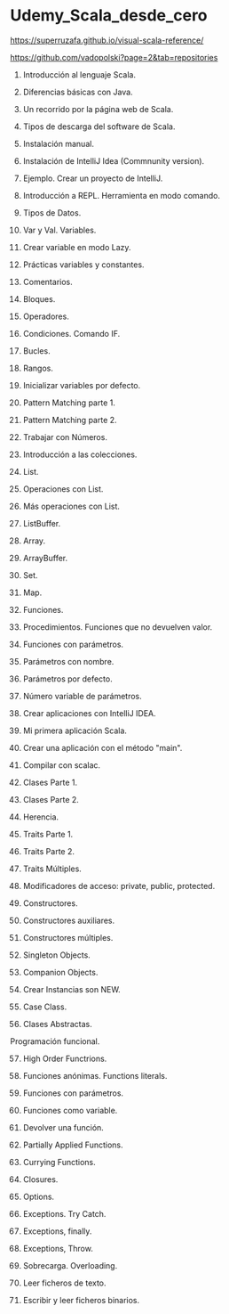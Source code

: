 # Udemy_Scala_desde_cero

https://superruzafa.github.io/visual-scala-reference/

https://github.com/vadopolski?page=2&tab=repositories

1. Introducción al lenguaje Scala.

2. Diferencias básicas con Java.

3. Un recorrido por la página web de Scala.

4. Tipos de descarga del software de Scala.

5. Instalación manual.

6. Instalación de IntelliJ Idea (Commnunity version).

7. Ejemplo. Crear un proyecto de IntelliJ.

8. Introducción a REPL. Herramienta en modo comando.

9. Tipos de Datos.

10. Var y Val. Variables.

11. Crear variable en modo Lazy.

12. Prácticas variables y constantes.

13. Comentarios.

14. Bloques.

15. Operadores.

16. Condiciones. Comando IF.

17. Bucles.

18. Rangos.

19. Inicializar variables por defecto.

20. Pattern Matching parte 1.

21. Pattern Matching parte 2.

22. Trabajar con Números.

23. Introducción a las colecciones.

24. List.

25. Operaciones con List.

26. Más operaciones con List.

27. ListBuffer.

28. Array.

29. ArrayBuffer.

30. Set.

31. Map.

32. Funciones.

33. Procedimientos. Funciones que no devuelven valor.

34. Funciones con parámetros.

35. Parámetros con nombre.

36. Parámetros por defecto.

37. Número variable de parámetros.

38. Crear aplicaciones con IntelliJ IDEA.

39. Mi primera aplicación Scala.

40. Crear una aplicación con el método "main".

41. Compilar con scalac.

42. Clases Parte 1.

43. Clases Parte 2.

44. Herencia.

45. Traits Parte 1.

46. Traits Parte 2.

47. Traits Múltiples.

48. Modificadores de acceso: private, public, protected.

49. Constructores.

50. Constructores auxiliares.

51. Constructores múltiples.

52. Singleton Objects.

53. Companion Objects.

54. Crear Instancias son NEW.

55. Case Class.

56. Clases Abstractas.

Programación funcional.

57. High Order Functrions.

58. Funciones anónimas. Functions literals.

59. Funciones con parámetros.

60. Funciones como variable.

61. Devolver una función.

62. Partially Applied Functions.

63. Currying Functions.

64. Closures.

65. Options.

66. Exceptions. Try Catch.

67. Exceptions, finally.

68. Exceptions, Throw.

69. Sobrecarga. Overloading.

70. Leer ficheros de texto.

71. Escribir y leer ficheros binarios.

